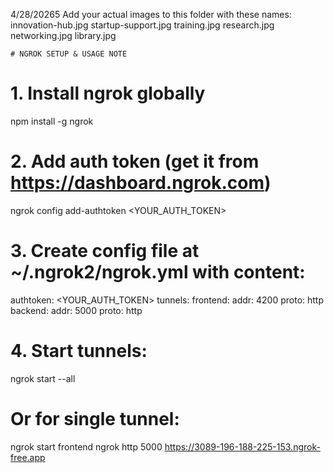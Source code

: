 4/28/20265
    Add your actual images to this folder with these names:
    innovation-hub.jpg
    startup-support.jpg
    training.jpg
    research.jpg
    networking.jpg
    library.jpg


    # NGROK SETUP & USAGE NOTE

# 1. Install ngrok globally
npm install -g ngrok

# 2. Add auth token (get it from https://dashboard.ngrok.com)
ngrok config add-authtoken <YOUR_AUTH_TOKEN>

# 3. Create config file at ~/.ngrok2/ngrok.yml with content:

authtoken: <YOUR_AUTH_TOKEN>
tunnels:
  frontend:
    addr: 4200
    proto: http
  backend:
    addr: 5000
    proto: http

# 4. Start tunnels:
ngrok start --all
# Or for single tunnel:
ngrok start frontend
ngrok http 5000
https://3089-196-188-225-153.ngrok-free.app
